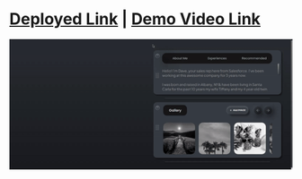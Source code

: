 # [Deployed Link](https://lunacal-assignment-by-charan.vercel.app/) | [Demo Video Link](https://www.youtube.com/watch?v=bWhaTtX3HAY)

<img src="./media/gif.gif">
